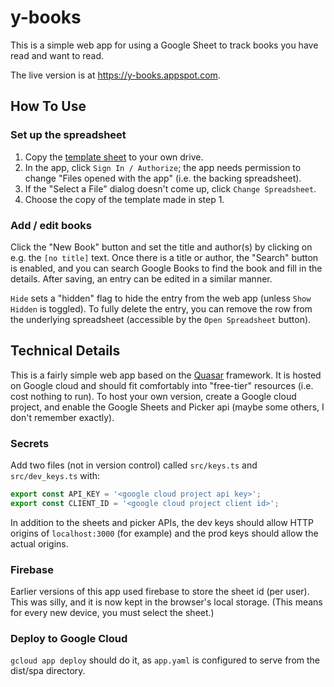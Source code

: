 # y-books

This is a simple web app for using a Google Sheet to track books you have read and want to read.

The live version is at https://y-books.appspot.com.

## How To Use

### Set up the spreadsheet

1. Copy the [template sheet](https://docs.google.com/spreadsheets/d/1-4QPvyEsRR2MW13ctPwPsARbF705kgAux2riIYolKpA/edit?usp=sharing) to your own drive.
2. In the app, click `Sign In / Authorize`; the app needs permission to change "Files opened with the app" (i.e. the backing spreadsheet).
3. If the "Select a File" dialog doesn't come up, click `Change Spreadsheet`.
4. Choose the copy of the template made in step 1.

### Add / edit books

Click the "New Book" button and set the title and author(s) by clicking on e.g. the `[no title]` text. Once there is a title or author, the "Search" button is enabled, and you can search Google Books to find the book and fill in the details. After saving, an entry can be edited in a similar manner.

`Hide` sets a "hidden" flag to hide the entry from the web app (unless `Show Hidden` is toggled). To fully delete the entry, you can remove the row from the underlying spreadsheet (accessible by the `Open Spreadsheet` button).

## Technical Details

This is a fairly simple web app based on the [Quasar](https://quasar.dev/) framework. It is hosted on Google cloud and should fit comfortably into "free-tier" resources (i.e. cost nothing to run). To host your own version, create a Google cloud project, and enable the Google Sheets and Picker api (maybe some others, I don't remember exactly).

### Secrets

Add two files (not in version control) called `src/keys.ts` and `src/dev_keys.ts` with:

```typescript
export const API_KEY = '<google cloud project api key>';
export const CLIENT_ID = '<google cloud project client id>';
```

In addition to the sheets and picker APIs, the dev keys should allow HTTP origins of `localhost:3000` (for example) and the prod keys should allow the actual origins.

### Firebase

Earlier versions of this app used firebase to store the sheet id (per user). This was silly, and it is now kept in the browser's local storage. (This means for every new device, you must select the sheet.)

### Deploy to Google Cloud

`gcloud app deploy` should do it, as `app.yaml` is configured to serve from the dist/spa directory.
